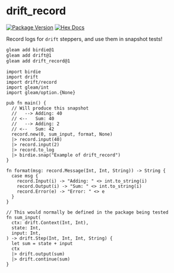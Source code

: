# drift_record

[![Package Version](https://img.shields.io/hexpm/v/drift_recorder)](https://hex.pm/packages/drift_recorder)
[![Hex Docs](https://img.shields.io/badge/hex-docs-ffaff3)](https://hexdocs.pm/drift_recorder/)

Record logs for `drift` steppers, and use them in snapshot tests!

```sh
gleam add birdie@1
gleam add drift@1
gleam add drift_record@1
```
```gleam
import birdie
import drift
import drift/record
import gleam/int
import gleam/option.{None}

pub fn main() {
  // Will produce this snapshot
  //   --> Adding: 40
  // <--   Sum: 40
  //   --> Adding: 2
  // <--   Sum: 42
  record.new(0, sum_input, format, None)
  |> record.input(40)
  |> record.input(2)
  |> record.to_log
  |> birdie.snap("Example of drift_record")
}

fn format(msg: record.Message(Int, Int, String)) -> String {
  case msg {
    record.Input(i) -> "Adding: " <> int.to_string(i)
    record.Output(i) -> "Sum: " <> int.to_string(i)
    record.Error(e) -> "Error: " <> e
  }
}

// This would normally be defined in the package being tested
fn sum_input(
  ctx: drift.Context(Int, Int),
  state: Int,
  input: Int,
) -> drift.Step(Int, Int, Int, String) {
  let sum = state + input
  ctx
  |> drift.output(sum)
  |> drift.continue(sum)
}
```
